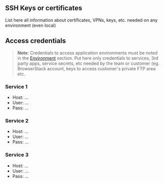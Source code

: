 ## SSH Keys or certificates

List here all information about certificates, VPNs, keys, etc. needed on any environment (even local)

## Access credentials

> **Note**: Credentials to access application environments must be noted in the [Environment](/operations/environment.md) section. Put here only credentials to services, 3rd party apps, service secrets, etc needed by the team or customer (eg. BrowserStack account, keys to access customer's private FTP area etc.

### Service 1

* Host: ...
* User: ...
* Pass: ...

### Service 2

* Host: ...
* User: ...
* Pass: ...

### Service 3

* Host: ...
* User: ...
* Pass: ...

